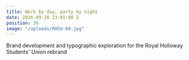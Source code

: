 ```yaml
---
title: Work by day, party by night
date: 2016-09-28 23:01:00 Z
position: 36
image: "/uploads/RHSU-04.jpg"
---
```


Brand development and typographic exploration for the Royal Holloway Students' Union rebrand
